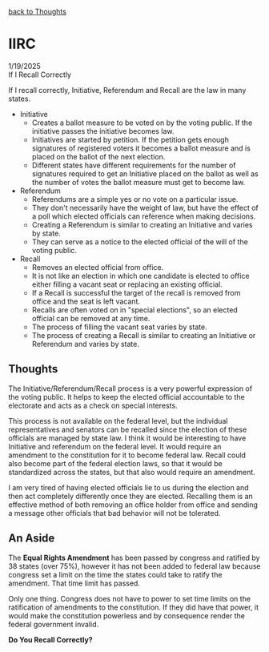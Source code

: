 [back to Thoughts](https://github.com/Marking-Time/Thoughts/tree/main)  
# IIRC  
1/19/2025  
If I Recall Correctly  

If I recall correctly, Initiative, Referendum and Recall are the law in many states.  
- Initiative
    + Creates a ballot measure to be voted on by the voting public.  If the initiative passes the initiative becomes law. 
    + Initiatives are started by petition.  If the petition gets enough signatures of registered voters it becomes a ballot measure and is placed on the ballot of the next election.
    + Different states have different requirements for the number of signatures required to get an Initiative placed on the ballot as well as the number of votes the ballot measure must get to become law.
- Referendum
    + Referendums are a simple yes or no vote on a particular issue.  
    + They don't necessarily have the weight of law, but have the effect of a poll which elected officials can reference when making decisions. 
    + Creating a Referendum is similar to creating an Initiative and varies by state. 
    + They can serve as a notice to the elected official of the will of the voting public.
- Recall
    + Removes an elected official from office.  
    + It is not like an election in which one candidate is elected to office either filling a vacant seat or replacing an existing official.  
    + If a Recall is successful the target of the recall is removed from office and the seat is left vacant. 
    + Recalls are often voted on in "special elections", so an elected official can be removed at any time.  
    + The process of filling the vacant seat varies by state.  
    + The process of creating a Recall is similar to creating an Initiative or Referendum and varies by state.
      
## Thoughts  
The Initiative/Referendum/Recall process is a very powerful expression of the voting public.  It helps to keep the elected official accountable to the electorate and acts as a check on special interests.

This process is not available on the federal level, but the individual representatives and senators can be recalled since the election of these officials are managed by state law. I think it would be interesting to have Initiative and referendum on the federal level.  It would require an amendment to the constitution for it to become federal law. Recall could also become part of the federal election laws, so that it would be standardized across the states, but that also would require an amendment.  

I am very tired of having elected officials lie to us during the election and then act completely differently once they are elected. Recalling them is an effective method of both removing an office holder from office and sending a message other officials that bad behavior will not be tolerated.  

## An Aside
The __Equal Rights Amendment__ has been passed by congress and ratified by 38 states (over 75%), however it has not been added to federal law because congress set a limit on the time the states could take to ratify the amendment.  That time limit has passed. 

Only one thing. Congress does not have to power to set time limits on the ratification of amendments to the constitution. If they did have that power, it would make the constitution powerless and by consequence render the federal government invalid.  

__Do You Recall Correctly?__  